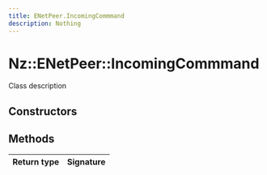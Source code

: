```yaml
---
title: ENetPeer.IncomingCommmand
description: Nothing
---
```


# Nz::ENetPeer::IncomingCommmand

Class description

## Constructors


## Methods

| Return type | Signature |
| ----------- | --------- |
